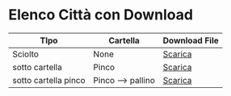 # Elenco Città con Download

| TIpo        | Cartella                   | Download File           |
|--------------|-----------------------|--------------------------|
| Sciolto       | None            | [Scarica](https://raw.githubusercontent.com/Graziani-Nicolo/PROVA/blob/main/G.zip) |
| sotto cartella         | Pinco         | [Scarica](https://raw.githubusercontent.com/Graziani-Nicolo/PROVA/blob/main/pinco/GG.zip) |
| sotto cartella pinco       | Pinco --> pallino        | [Scarica](https://raw.githubusercontent.com/Graziani-Nicolo/PROVA/blob/main/pinco/pallino/GGG.zip) |
